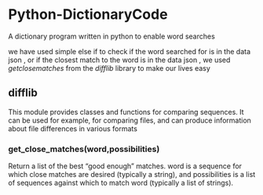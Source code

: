 # Python-DictionaryCode
A dictionary program written in python to enable word searches

we have used simple else if to check if the word searched for is in the data json , or if the closest match to the word is in the data json , we used *getclosematches* from the *difflib* library to make our lives easy
## difflib 
This module provides classes and functions for comparing sequences. It can be used for example, for comparing files, and can produce information about file differences in various formats

### get_close_matches(word,possibilities)
Return a list of the best “good enough” matches. word is a sequence for which close matches are desired (typically a string), and possibilities is a list of sequences against which to match word (typically a list of strings).
